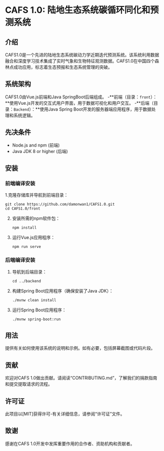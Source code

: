 
# CAFS 1.0: 陆地生态系统碳循环同化和预测系统

## 介绍
CAFS1.0是一个先进的陆地生态系统碳动力学近期迭代预测系统。该系统利用数据融合和深度学习技术集成了实时气象和生物特征观测数据。CAFS1.0在中国四个森林点成功应用，标志着生态预报和生态系统管理的突破。

## 系统架构
CAFS1.0由Vue.js前端和Java SpringBoot后端组成。
-**前端（目录：`front`）：**使用Vue.js开发的交互式用户界面，用于数据可视化和用户交互。
-**后端（目录：`Backend`）：**使用Java Spring Boot开发的服务器端应用程序，用于数据处理和系统逻辑。

## 先决条件
- Node.js and npm (前端)
- Java JDK 8 or higher (后端)

## 安装

### 前端编译安装
1.克隆存储库并导航到前端目录：   
   ```
   git clone https://github.com/damonwan1/CAFS1.0.git
   cd CAFS1.0/front
   ```
2. 安装所需的npm软件包：
   ```
   npm install
   ```
3. 运行Vue.js应用程序：
   ```
   npm run serve
   ```

### 后端编译安装
1. 导航到后端目录：
   ```
   cd ../backend
   ```
2. 构建Spring Boot应用程序（确保安装了Java JDK）：
   ```
   ./mvnw clean install
   ```
3. 运行Spring Boot应用程序：
   ```
   ./mvnw spring-boot:run
   ```

## 用法
提供有关如何使用该系统的说明和示例。如有必要，包括屏幕截图或代码片段。

## 贡献
欢迎对CAFS 1.0做出贡献。请阅读“CONTRIBUTING.md”，了解我们的捐款指南和提交提取请求的流程。

## 许可证
此项目以[MIT]获得许可-有关详细信息，请参阅“许可证”文件。

## 致谢
感谢在CAFS 1.0开发中发挥重要作用的合作者、资助机构和贡献者。